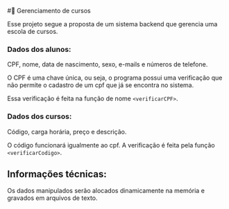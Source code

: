 #:school_satchel: Gerenciamento de cursos

Esse projeto segue a proposta de um sistema backend que gerencia uma escola de cursos.

### Dados dos alunos:

CPF, nome, data de nascimento, sexo, e-mails e números de telefone.

O CPF é uma chave única, ou seja, o programa possui uma verificação que não permite o cadastro de um cpf que já se encontra no sistema.

Essa verificação é feita na função de nome `<verificarCPF>`.

### Dados dos cursos:

Código, carga horária, preço e descrição.

O código funcionará igualmente ao cpf. A verificação é feita pela função `<verificarCodigo>`.

## Informações técnicas:

Os dados manipulados serão alocados dinamicamente na memória e gravados em arquivos de texto.
